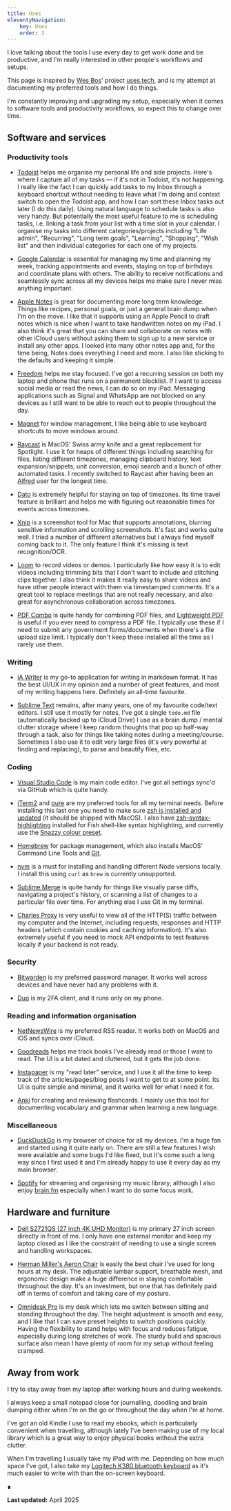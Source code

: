 ```yaml
---
title: Uses
eleventyNavigation:
    key: Uses
    order: 3
---
```


I love talking about the tools I use every day to get work done and be productive, and I'm really interested in other people's workflows and
setups.

This page is inspired by [Wes Bos](https://wesbos.com)' project [uses.tech](https://uses.tech), and is my attempt at documenting my
preferred tools and how I do things.

I'm constantly improving and upgrading my setup, especially when it comes to software tools and productivity workflows, so expect this to
change over time.

## Software and services

### Productivity tools

- [Todoist](https://todoist.com) helps me organise my personal life and side projects. Here's where I capture all of my tasks — if it's not
  in Todoist, it's not happening. I really like the fact I can quickly add tasks to my Inbox through a keyboard shortcut without needing to
  leave what I'm doing and context switch to open the Todoist app, and how I can sort these Inbox tasks out later (I do this daily). Using
  natural language to schedule tasks is also very handy. But potentially the most useful feature to me is scheduling tasks, i.e. linking a
  task from your list with a time slot in your calendar. I organise my tasks into different categories/projects including "Life admin",
  "Recurring", "Long term goals", "Learning", "Shopping", "Wish list" and then individual categories for each one of my projects.

- [Google Calendar](https://calendar.google.com) is essential for managing my time and planning my week, tracking appointments and events,
  staying on top of birthdays and coordinate plans with others. The ability to receive notifications and seamlessly sync across all my
  devices helps me make sure I never miss anything important.

- [Apple Notes](https://icloud.com/notes) is great for documenting more long term knowledge. Things like recipes, personal goals, or just a
  general brain dump when I'm on the move. I like that it supports using an Apple Pencil to draft notes which is nice when I want to take
  handwritten notes on my iPad. I also think it's great that you can share and collaborate on notes with other iCloud users without asking
  them to sign up to a new service or install any other apps. I looked into many other notes app and, for the time being, Notes does
  everything I need and more. I also like sticking to the defaults and keeping it simple.

- [Freedom](https://freedom.to) helps me stay focused. I've got a recurring session on both my laptop and phone that runs on a permanent
  blocklist. If I want to access social media or read the news, I can do so on my iPad. Messaging applications such as Signal and WhatsApp
  are not blocked on any devices as I still want to be able to reach out to people throughout the day.

- [Magnet](https://magnet.crowdcafe.com) for window management, I like being able to use keyboard shortcuts to move windows around.

- [Raycast](https://raycast.com/) is MacOS' Swiss army knife and a great replacement for Spotlight. I use it for heaps of different things
  including searching for files, listing different timezones, managing clipboard history, text expansion/snippets, unit conversion, emoji
  search and a bunch of other automated tasks. I recently switched to Raycast after having been an [Alfred](https://alfredapp.com) user for
  the longest time.

- [Dato](https://sindresorhus.com/dato) is extremely helpful for staying on top of timezones. Its time travel feature is brilliant and helps
  me with figuring out reasonable times for events across timezones.

- [Xnip](https://xnipapp.com) is a screenshot tool for Mac that supports annotations, blurring sensitive information and scrolling
  screenshots. It's fast and works quite well. I tried a number of different alternatives but I always find myself coming back to it. The
  only feature I think it's missing is text recognition/OCR.

- [Loom](https://loom.com) to record videos or demos. I particularly like how easy it is to edit videos including trimming bits that I don't
  want to include and stitching clips together. I also think it makes it really easy to share videos and have other people interact with
  them via timestamped comments. It's a great tool to replace meetings that are not really necessary, and also great for asynchronous
  collaboration across timezones.

- [PDF Combo](https://apps.apple.com/au/app/pdfcombo/id1030461463) is quite handy for combining PDF files, and
  [Lightweight PDF](https://apps.apple.com/au/app/lightweight-pdf/id1450640351) is useful if you ever need to compress a PDF file. I
  typically use these if I need to submit any government forms/documents when there's a file upload size limit. I typically don't keep these
  installed all the time as I rarely use them.

### Writing

- [iA Writer](https://ia.net/writer) is my go-to application for writing in markdown format. It has the best UI/UX in my opinion and a
  number of great features, and most of my writing happens here. Definitely an all-time favourite.

- [Sublime Text](https://sublimetext.com) remains, after many years, one of my favourite code/text editors. I still use it mostly for notes,
  I've got a single `todo.md` file (automatically backed up to iCloud Drive) I use as a brain dump / mental clutter storage where I keep
  random thoughts that pop up half-way through a task, also for things like taking notes during a meeting/course. Sometimes I also use it to
  edit very large files (it's very powerful at finding and replacing), to parse and beautify files, etc.

### Coding

- [Visual Studio Code](https://code.visualstudio.com) is my main code editor. I've got all settings sync'd via GitHub which is quite handy.

- [iTerm2](https://iterm2.com) and [pure](https://github.com/sindresorhus/pure) are my preferred tools for all my terminal needs. Before
  installing this last one you need to make sure
  [zsh is installed and updated](https://github.com/robbyrussell/oh-my-zsh/wiki/Installing-ZSH#zsh) (it should be shipped with MacOS). I
  also have [zsh-syntax-highlighting](https://github.com/zsh-users/zsh-syntax-highlighting) installed for Fish shell-like syntax
  highlighting, and currently use the [Snazzy colour preset](https://github.com/sindresorhus/iterm2-snazzy).

- [Homebrew](https://brew.sh) for package management, which also installs MacOS' Command Line Tools and [Git](http://git-scm.com).

- [nvm](https://github.com/creationix/nvm) is a must for installing and handling different Node versions locally. I install this using
  `curl` as `brew` is currently unsupported.

- [Sublime Merge](https://sublimemerge.com) is quite handy for things like visually parse diffs, navigating a project's history, or scanning
  a list of changes to a particular file over time. For anything else I use Git in my terminal.

- [Charles Proxy](https://charlesproxy.com) is very useful to view all of the HTTP(S) traffic between my computer and the Internet,
  including requests, responses and HTTP headers (which contain cookies and caching information). It's also extremely useful if you need to
  mock API endpoints to test features locally if your backend is not ready.

### Security

- [Bitwarden](https://bitwarden.com) is my preferred password manager. It works well across devices and have never had any problems with it.

- [Duo](https://duo.com) is my 2FA client, and it runs only on my phone.

### Reading and information organisation

- [NetNewsWire](https://netnewswire.com) is my preferred RSS reader. It works both on MacOS and iOS and syncs over iCloud.

- [Goodreads](https://goodreads.com) helps me track books I've already read or those I want to read. The UI is a bit dated and cluttered,
  but it gets the job done.

- [Instapaper](https://instapaper.com) is my "read later" service, and I use it all the time to keep track of the articles/pages/blog posts
  I want to get to at some point. Its UI is quite simple and minimal, and it works well for what I need it for.

- [Anki](https://apps.ankiweb.net) for creating and reviewing flashcards. I mainly use this tool for documenting vocabulary and grammar when
  learning a new language.

### Miscellaneous

- [DuckDuckGo](https://duckduckgo.com/app) is my browser of choice for all my devices. I'm a huge fan and started using it quite early on.
  There are still a few features I wish were available and some bugs I'd like fixed, but it's come such a long way since I first used it and
  I'm already happy to use it every day as my main browser.

- [Spotify](https://spotify.com) for streaming and organising my music library, although I also enjoy [brain.fm](https://brain.fm)
  especially when I want to do some focus work.

## Hardware and furniture

- [Dell S2721QS (27 inch 4K UHD Monitor)](https://dell.com/en-au/shop/dell-27-4k-uhd-monitor-s2721qs/apd/210-axfo/monitors-monitor-accessories)
  is my primary 27 inch screen directly in front of me. I only have one external monitor and keep my laptop closed as I like the constraint
  of needing to use a single screen and handling workspaces.

- [Herman Miller's Aeron Chair](https://hermanmiller.com/en_au/products/seating/office-chairs/aeron-chairs/) is easily the best chair I've
  used for long hours at my desk. The adjustable lumbar support, breathable mesh, and ergonomic design make a huge difference in staying
  comfortable throughout the day. It's an investment, but one that has definitely paid off in terms of comfort and taking care of my
  posture.

- [Omnidesk Pro](https://theomnidesk.com.au/products/omnidesk-pro) is my desk which lets me switch between sitting and standing throughout
  the day. The height adjustment is smooth and easy, and I like that I can save preset heights to switch positions quickly. Having the
  flexibility to stand helps with focus and reduces fatigue, especially during long stretches of work. The sturdy build and spacious surface
  also mean I have plenty of room for my setup without feeling cramped.

## Away from work

I try to stay away from my laptop after working hours and during weekends.

I always keep a small notepad close for journalling, doodling and brain dumping either when I'm on the go or throughout the day when I'm at
home.

I've got an old Kindle I use to read my ebooks, which is particularly convenient when travelling, although lately I've been making use of my
local library which is a great way to enjoy physical books without the extra clutter.

When I'm travelling I usually take my iPad with me. Depending on how much space I've got, I also take my
[Logitech K380 bluetooth keyboard](https://logitech.com/en-au/shop/p/k380-multi-device.920-011145) as it's much easier to write with than
the on-screen keyboard.

∎

**Last updated:** April 2025
